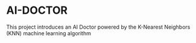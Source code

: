 # AI-DOCTOR
This project introduces an AI Doctor powered by the K-Nearest Neighbors (KNN) machine learning algorithm
